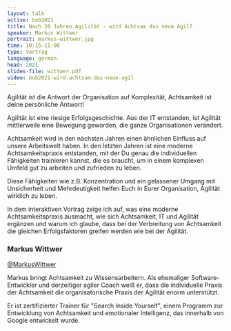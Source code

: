 ```yaml
---
layout: talk
active: bob2021
title: Nach 20 Jahren Agilität - wird Achtsam das neue Agil?
speaker: Markus Wittwer
portrait: markus-wittwer.jpg
time: 10:15–11:00
type: Vortrag
language: german
head: 2021
slides-file: wittwer.pdf
video: bob2021-wird-achtsam-das-neue-agil
---
```


Agilität ist die Antwort der Organisation auf Komplexität, Achtsamkeit
ist deine persönliche Antwort!

Agilität ist eine riesige Erfolgsgeschichte. Aus der IT entstanden, ist
Agilität mittlerweile eine Bewegung geworden, die ganze Organisationen
verändert.

Achtsamkeit wird in den nächsten Jahren einen ähnlichen Einfluss auf
unsere Arbeitswelt haben. In den letzten Jahren ist eine moderne
Achtsamkeitspraxis entstanden, mit der Du genau die individuellen
Fähigkeiten trainieren kannst, die es braucht, um in einem komplexen
Umfeld gut zu arbeiten und zufrieden zu leben.

Diese Fähigkeiten wie z.B. Konzentration und ein gelassener Umgang mit
Unsicherheit und Mehrdeutigkeit helfen Euch in Eurer Organisation,
Agilität wirklich zu leben.

In dem interaktiven Vortrag zeige ich auf, was eine moderne
Achtsamkeitspraxis ausmacht, wie sich Achtsamkeit, IT und Agilität
ergänzen und warum ich glaube, dass bei der Verbreitung von Achtsamkeit
die gleichen Erfolgsfaktoren greifen werden wie bei der Agilität.

### Markus Wittwer

[@MarkusWittwer](http://www.twitter.com/MarkusWittwer)

Markus bringt Achtsamkeit zu Wissensarbeitern. Als ehemaliger
Software-Entwickler und derzeitiger agiler Coach weiß er, dass die
individuelle Praxis der Achtsamkeit die organisatorische Praxis der
Agilität enorm unterstützt.

Er ist zertifizierter Trainer für "Search Inside Yourself", einem
Programm zur Entwicklung von Achtsamkeit und emotionaler Intelligenz,
das innerhalb von Google entwickelt wurde.
